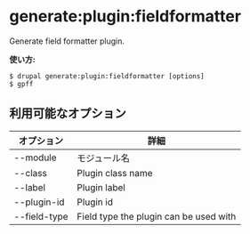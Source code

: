 # generate:plugin:fieldformatter
Generate field formatter plugin.

**使い方:**
```
$ drupal generate:plugin:fieldformatter [options]
$ gpff  
```

## 利用可能なオプション
オプション | 詳細
-------|-------------
--module | モジュール名
--class | Plugin class name
--label | Plugin label
--plugin-id | Plugin id
--field-type | Field type the plugin can be used with
